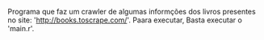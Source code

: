 Programa que faz um crawler de algumas informções dos livros presentes no site: 'http://books.toscrape.com/'. Paara executar, Basta executar o 'main.r'. 
